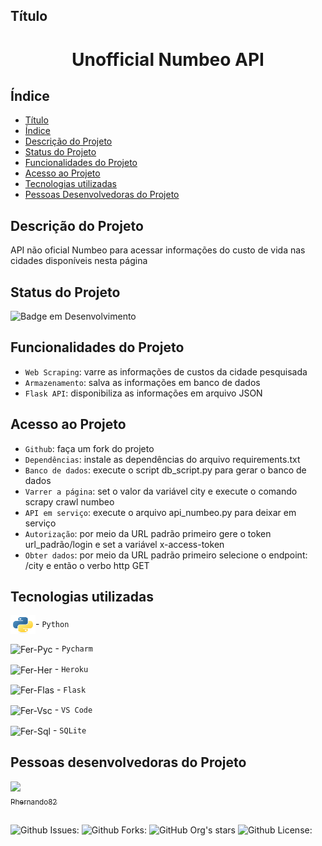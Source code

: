 ## Título 

<h1 align="center"> Unofficial Numbeo API </h1>

## Índice 

* [Título](#título)
* [Índice](#índice)
* [Descrição do Projeto](#descrição-do-projeto)
* [Status do Projeto](#status-do-projeto)
* [Funcionalidades do Projeto](#funcionalidades-do-projeto)
* [Acesso ao Projeto](#acesso-ao-projeto)
* [Tecnologias utilizadas](#tecnologias-utilizadas)
* [Pessoas Desenvolvedoras do Projeto](#pessoas-desenvolvedoras-do-projeto)

## Descrição do Projeto

API não oficial Numbeo para acessar informações do custo de vida nas cidades disponíveis nesta página

## Status do Projeto
![Badge em Desenvolvimento](http://img.shields.io/static/v1?label=STATUS&message=EM%20DESENVOLVIMENTO&color=GREEN&style=for-the-badge)

## Funcionalidades do Projeto

- `Web Scraping`: varre as informações de custos da cidade pesquisada
- `Armazenamento`: salva as informações em banco de dados
- `Flask API`: disponibiliza as informações em arquivo JSON

## Acesso ao Projeto

- `Github`: faça um fork do projeto
- `Dependências`: instale as dependências do arquivo requirements.txt
- `Banco de dados`: execute o script db_script.py para gerar o banco de dados
- `Varrer a página`: set o valor da variável city e execute o comando scrapy crawl numbeo
- `API em serviço`: execute o arquivo api_numbeo.py para deixar em serviço 
- `Autorização`: por meio da URL padrão primeiro gere o token url_padrão/login e set a variável x-access-token
- `Obter dados`: por meio da URL padrão primeiro selecione o endpoint: /city e então o verbo http GET

## Tecnologias utilizadas


  <img align="center" alt="Fer-Python" height="30" width="40" src="https://raw.githubusercontent.com/devicons/devicon/master/icons/python/python-original.svg">- `Python`
  
  <img align="center" alt="Fer-Pyc" height="30" width="40"   src="https://cdn.jsdelivr.net/gh/devicons/devicon/icons/pycharm/pycharm-original.svg" /> - `Pycharm`
  
  <img align="center" alt="Fer-Her" height="30" width="40"   src="https://cdn.jsdelivr.net/gh/devicons/devicon/icons/heroku/heroku-original.svg" /> - `Heroku` 
  
  <img align="center" alt="Fer-Flas" height="30" width="40"  src="https://cdn.jsdelivr.net/gh/devicons/devicon/icons/flask/flask-original.svg" /> - `Flask`
  
  <img align="center" alt="Fer-Vsc" height="30" width="40"   src="https://cdn.jsdelivr.net/gh/devicons/devicon/icons/vscode/vscode-original-wordmark.svg" /> - `VS Code`
  
  <img align="center" alt="Fer-Sql" height="30" width="40"   src="https://cdn.jsdelivr.net/gh/devicons/devicon/icons/sqlite/sqlite-original.svg" /> - `SQLite`

## Pessoas desenvolvedoras do Projeto
[<img src="https://github.com/Phernando82.png?size=460" width=115><br><sub>Phernando82</sub>](https://https://github.com/Phernando82) 
##
![Github Issues:](https://img.shields.io/github/issues/Phernando82/api_cost_of_living)
![Github Forks:](https://img.shields.io/github/forks/Phernando82/api_cost_of_living)
![GitHub Org's stars](https://img.shields.io/github/stars/Phernando82/api_cost_of_living)
![Github License:](https://img.shields.io/github/license/Phernando82/api_cost_of_living)


